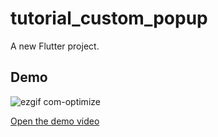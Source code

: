 # tutorial_custom_popup

A new Flutter project.

## Demo
![ezgif com-optimize](https://user-images.githubusercontent.com/56942977/226456111-4266af36-e477-4e7a-8d34-563af6107ce5.gif)

[Open the demo video](https://youtu.be/xjw80zdEW0w)

